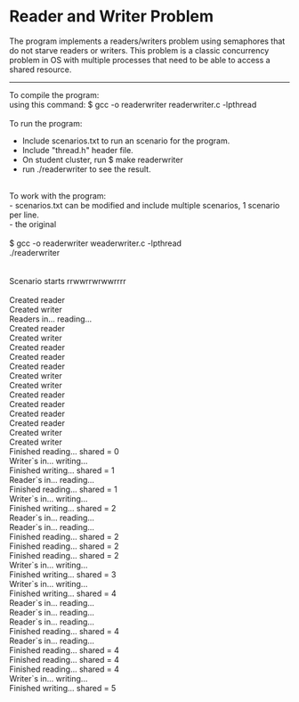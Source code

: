 
# Reader and Writer Problem
The program implements a readers/writers problem using semaphores that do not starve readers or writers.
This problem is a classic concurrency problem in OS with multiple processes that need to be able to access a shared resource.
_______

To compile the program: <br/>
using this command:  $ gcc -o readerwriter  readerwriter.c  -lpthread <br/>
<br/>
To run the program: <br/>
- Include scenarios.txt to run an scenario for the program. <br/>
- Include "thread.h" header file. <br/>
- On student cluster, run $ make readerwriter <br/>
- run ./readerwriter to see the result. <br/>
<br/>
To work with the program:<br/>
- scenarios.txt can be modified and include multiple scenarios, 1 scenario per line.<br/>
- the original <br/>
<br/>
$ gcc     -o      readerwriter  weaderwriter.c  -lpthread <br/>
 ./readerwriter <br/>
<br/>
<br/>
Scenario starts rrwwrrwrwwrrrr<br/>
<br/>
Created reader <br/>
Created writer <br/>
Readers in... reading... <br/>
Created reader <br/>
Created writer <br/>
Created reader <br/>
Created reader <br/>
Created reader <br/>
Created writer <br/>
Created writer <br/>
Created reader<br/>
Created reader<br/>
Created reader<br/>
Created reader<br/>
Created writer<br/>
Created writer<br/>
Finished reading... shared = 0<br/>
Writer`s in... writing...<br/>
Finished writing... shared = 1<br/>
Reader`s in... reading...<br/>
Finished reading... shared = 1<br/>
Writer`s in... writing...<br/>
Finished writing... shared = 2<br/>
Reader`s in... reading...<br/>
Reader`s in... reading...<br/>
Finished reading... shared = 2<br/>
Finished reading... shared = 2<br/>
Finished reading... shared = 2<br/>
Writer`s in... writing...<br/>
Finished writing... shared = 3<br/>
Writer`s in... writing...<br/>
Finished writing... shared = 4<br/>
Reader`s in... reading...<br/>
Reader`s in... reading...<br/>
Reader`s in... reading...<br/>
Finished reading... shared = 4<br/>
Reader`s in... reading...<br/>
Finished reading... shared = 4 <br/>
Finished reading... shared = 4<br/>
Finished reading... shared = 4<br/>
Writer`s in... writing...<br/>
Finished writing... shared = 5<br/>
<br/>

